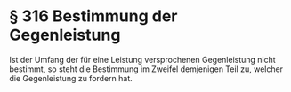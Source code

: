 # § 316 Bestimmung der Gegenleistung
Ist der Umfang der für eine Leistung versprochenen Gegenleistung nicht bestimmt, so steht die Bestimmung im Zweifel demjenigen Teil zu, welcher die Gegenleistung zu fordern hat.
